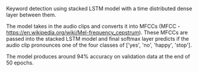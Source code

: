Keyword detection using stacked LSTM model with a time distributed dense layer between them.

The model takes in the audio clips and converts it into MFCCs (MFCC - https://en.wikipedia.org/wiki/Mel-frequency_cepstrum).
These MFCCs are passed into the stacked LSTM model and final softmax layer predicts if the audio clip pronounces one of the
four classes of ['yes', 'no', 'happy', 'stop'].

The model produces around 94% accuracy on validation data at the end of 50 epochs.
